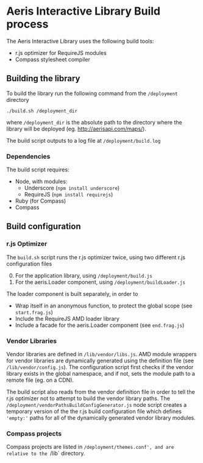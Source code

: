 # Aeris Interactive Library Build process

The Aeris Interactive Library uses the following build tools:

* r.js optimizer for RequireJS modules
* Compass stylesheet compiler


## Building the library

To build the library run the following command from the `/deployment` directory

```
./build.sh /deployment_dir
```

where `/deployment_dir` is the absolute path to the directory where the library will be deployed (eg. http://aerisapi.com/maps/).

The build script outputs to a log file at `/deployment/build.log`

### Dependencies

The build script requires:

* Node, with modules:
	* Underscore (`npm install underscore`)
	* RequireJS (`npm install requirejs`)
* Ruby (for Compass)
* Compass


## Build configuration

### r.js Optimizer

The `build.sh` script runs the r.js optimizer twice, using two different r.js configuration files

0. For the application library, using `/deployment/build.js`
0. For the aeris.Loader component, using `/deployment/buildLoader.js`

The loader component is built separately, in order to

* Wrap itself in an anonymous function, to protect the global scope (see `start.frag.js`)
* Include the RequireJS AMD loader library
* Include a facade for the aeris.Loader component (see `end.frag.js`)


### Vendor Libraries

Vendor libraries are defined in `/lib/vendor/libs.js`. AMD module wrappers for vendor libraries are dynamically generated using the definition file (see `/lib/vendor/config.js`). The configuration script first checks if the vendor library exists in the global namespace, and if not, sets the module path to a remote file (eg. on a CDN).

The build script also reads from the vendor definition file in order to tell the r.js optimizer not to attempt to build the vendor library paths. The `/deployment/vendorPathsBuildConfigGenerator.js` node script creates a temporary version of the the r.js build configuration file which defines `'empty:'` paths for all of  the dynamically generated vendor library modules.


### Compass projects

Compass projects are listed in `/deployment/themes.conf', and are relative to the `/lib` directory.
